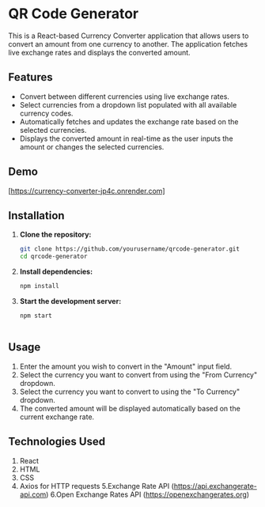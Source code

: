 # QR Code Generator

This is a React-based Currency Converter application that allows users to convert an amount from one currency to another. The application fetches live exchange rates and displays the converted amount.

## Features

- Convert between different currencies using live exchange rates.
- Select currencies from a dropdown list populated with all available currency codes.
- Automatically fetches and updates the exchange rate based on the selected currencies.
- Displays the converted amount in real-time as the user inputs the amount or changes the selected currencies.

## Demo

[https://currency-converter-jp4c.onrender.com]

## Installation

1. **Clone the repository:**

   ```bash
   git clone https://github.com/yourusername/qrcode-generator.git
   cd qrcode-generator
   
2. **Install dependencies:**   

   ```bash
   npm install

3. **Start the development server:**
    ```bash
    npm start



## Usage

1. Enter the amount you wish to convert in the "Amount" input field.
2. Select the currency you want to convert from using the "From Currency" dropdown.
3. Select the currency you want to convert to using the "To Currency" dropdown.
4. The converted amount will be displayed automatically based on the current exchange rate.

## Technologies Used

1. React
2. HTML
3. CSS
4. Axios for HTTP requests
5.Exchange Rate API (https://api.exchangerate-api.com)
6.Open Exchange Rates API (https://openexchangerates.org)



